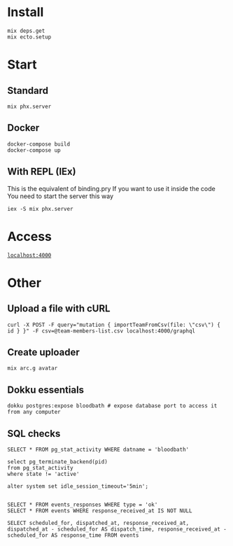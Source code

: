 # Install

```
mix deps.get
mix ecto.setup
```

# Start

## Standard

```
mix phx.server
```

## Docker

```
docker-compose build
docker-compose up
```

## With REPL (IEx)
This is the equivalent of binding.pry
If you want to use it inside the code
You need to start the server this way

```
iex -S mix phx.server
```

# Access

[`localhost:4000`](http://localhost:4000)

# Other

## Upload a file with cURL

```
curl -X POST -F query="mutation { importTeamFromCsv(file: \"csv\") { id } }" -F csv=@team-members-list.csv localhost:4000/graphql
```

## Create uploader

```
mix arc.g avatar
```

## Dokku essentials

```
dokku postgres:expose bloodbath # expose database port to access it from any computer
```

## SQL checks

```
SELECT * FROM pg_stat_activity WHERE datname = 'bloodbath'

select pg_terminate_backend(pid)
from pg_stat_activity
where state != 'active'

alter system set idle_session_timeout='5min';


SELECT * FROM events_responses WHERE type = 'ok'
SELECT * FROM events WHERE response_received_at IS NOT NULL

SELECT scheduled_for, dispatched_at, response_received_at, dispatched_at - scheduled_for AS dispatch_time, response_received_at - scheduled_for AS response_time FROM events

```